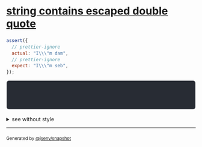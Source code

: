 # [string contains escaped double quote](../../quote.test.js#L6)

```js
assert({
  // prettier-ignore
  actual: "I\\\"m dam",
  // prettier-ignore
  expect: "I\\\"m seb",
});
```

![img](throw.svg)

<details>
  <summary>see without style</summary>

```console
AssertionError: actual and expect are different

actual: "I\\\"m dam"
expect: "I\\\"m seb"
```

</details>

---

<sub>
  Generated by <a href="https://github.com/jsenv/core/tree/main/packages/independent/snapshot">@jsenv/snapshot</a>
</sub>